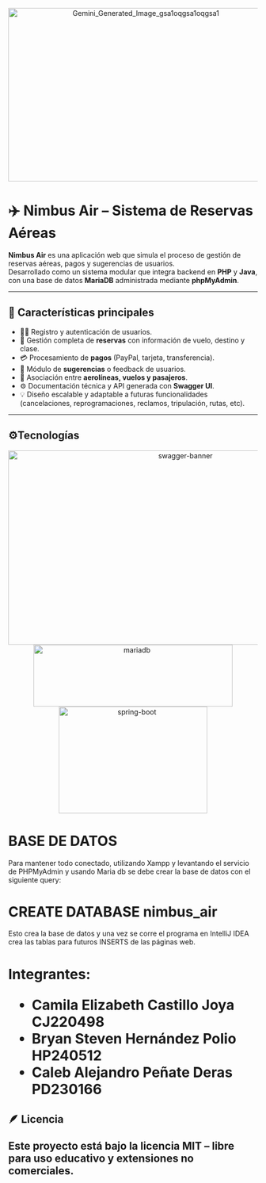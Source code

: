 <p align="center">
  <img width="540" height="350" alt="Gemini_Generated_Image_gsa1oqgsa1oqgsa1"
       src="https://github.com/user-attachments/assets/29afb9f1-9732-40c6-b86a-bd9a3e76a181" />
</p>

# ✈️ Nimbus Air – Sistema de Reservas Aéreas

**Nimbus Air** es una aplicación web que simula el proceso de gestión de reservas aéreas, pagos y sugerencias de usuarios.  
Desarrollado como un sistema modular que integra backend en **PHP** y **Java**, con una base de datos **MariaDB** administrada mediante **phpMyAdmin**.

---

## 🧩 **Características principales**

- 🧍‍♂️ Registro y autenticación de usuarios.
- 🪪 Gestión completa de **reservas** con información de vuelo, destino y clase.
- 💳 Procesamiento de **pagos** (PayPal, tarjeta, transferencia).
- 💬 Módulo de **sugerencias** o feedback de usuarios.
- 🛫 Asociación entre **aerolíneas, vuelos y pasajeros**.
- ⚙️ Documentación técnica y API generada con **Swagger UI**.
- 💡 Diseño escalable y adaptable a futuras funcionalidades (cancelaciones, reprogramaciones, reclamos, tripulación, rutas, etc).

---

##  **⚙️Tecnologías**
<p align="center">
<img width="700" height="392" alt="swagger-banner" src="https://github.com/user-attachments/assets/d5c01a26-f6a5-4eac-aed6-c105a86f09d7" />
<img width="402" height="125" alt="mariadb" src="https://github.com/user-attachments/assets/829e631e-7ecf-407a-a166-9eed689f64db" />
<img width="300" height="215" alt="spring-boot" src="https://github.com/user-attachments/assets/2561a950-d6c0-4c5b-8f86-b1de2bfb838c" />

</p>

<h1>BASE DE DATOS</h1>
Para mantener todo conectado, utilizando Xampp y levantando el servicio de PHPMyAdmin y usando Maria db
se debe crear la base de datos con el siguiente query:

<h1>CREATE DATABASE nimbus_air</h1>

Esto crea la base de datos y una vez se corre el programa en IntelliJ IDEA crea las tablas para
futuros INSERTS de las páginas web.


<h1>Integrantes:

- Camila Elizabeth Castillo Joya CJ220498
- Bryan Steven Hernández Polio HP240512
- Caleb Alejandro Peñate Deras PD230166

</h1>

<h2>🪶 Licencia

Este proyecto está bajo la licencia MIT – libre para uso educativo y extensiones no comerciales.
</h2>
